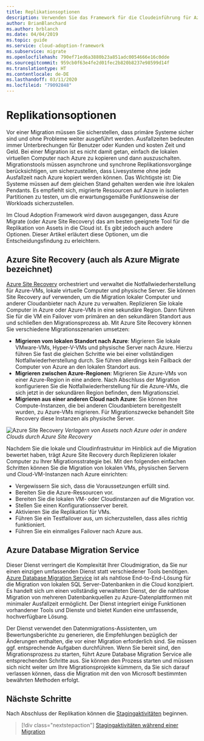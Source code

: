 ```yaml
---
title: Replikationsoptionen
description: Verwenden Sie das Framework für die Cloudeinführung für Azure, um sich mit dem Replikationsprozess vertraut zu machen und zu verstehen, warum die Replikation für die Cloudmigration erforderlich ist.
author: BrianBlanchard
ms.author: brblanch
ms.date: 04/04/2019
ms.topic: guide
ms.service: cloud-adoption-framework
ms.subservice: migrate
ms.openlocfilehash: 790ef71ed6a3880b23a851adc0054666e16c0dde
ms.sourcegitcommit: 959cb0f63e4fe2d01fec2b820b8237e98599d14f
ms.translationtype: HT
ms.contentlocale: de-DE
ms.lasthandoff: 03/11/2020
ms.locfileid: "79092848"
---
```

# <a name="replication-options"></a>Replikationsoptionen

Vor einer Migration müssen Sie sicherstellen, dass primäre Systeme sicher sind und ohne Probleme weiter ausgeführt werden. Ausfallzeiten bedeuten immer Unterbrechungen für Benutzer oder Kunden und kosten Zeit und Geld. Bei einer Migration ist es nicht damit getan, einfach die lokalen virtuellen Computer nach Azure zu kopieren und dann auszuschalten. Migrationstools müssen asynchrone und synchrone Replikationsvorgänge berücksichtigen, um sicherzustellen, dass Livesysteme ohne jede Ausfallzeit nach Azure kopiert werden können. Das Wichtigste ist: Die Systeme müssen auf dem gleichen Stand gehalten werden wie ihre lokalen Pendants. Es empfiehlt sich, migrierte Ressourcen auf Azure in isolierten Partitionen zu testen, um die erwartungsgemäße Funktionsweise der Workloads sicherzustellen.

Im Cloud Adoption Framework wird davon ausgegangen, dass Azure Migrate (oder Azure Site Recovery) das am besten geeignete Tool für die Replikation von Assets in die Cloud ist. Es gibt jedoch auch andere Optionen. Dieser Artikel erläutert diese Optionen, um die Entscheidungsfindung zu erleichtern.

## <a name="azure-site-recovery-also-known-as-azure-migrate"></a>Azure Site Recovery (auch als Azure Migrate bezeichnet)

[Azure Site Recovery](https://docs.microsoft.com/azure/site-recovery/site-recovery-overview) orchestriert und verwaltet die Notfallwiederherstellung für Azure-VMs, lokale virtuelle Computer und physische Server. Sie können Site Recovery auf verwenden, um die Migration lokaler Computer und anderer Cloudanbieter nach Azure zu verwalten. Replizieren Sie lokale Computer in Azure oder Azure-VMs in eine sekundäre Region. Dann führen Sie für die VM ein Failover vom primären an den sekundären Standort aus und schließen den Migrationsprozess ab. Mit Azure Site Recovery können Sie verschiedene Migrationsszenarien umsetzen:

- **Migrieren vom lokalen Standort nach Azure**: Migrieren Sie lokale VMware-VMs, Hyper-V-VMs und physische Server nach Azure. Hierzu führen Sie fast die gleichen Schritte wie bei einer vollständigen Notfallwiederherstellung durch. Sie führen allerdings kein Failback der Computer von Azure an den lokalen Standort aus.
- **Migrieren zwischen Azure-Regionen**: Migrieren Sie Azure-VMs von einer Azure-Region in eine andere. Nach Abschluss der Migration konfigurieren Sie die Notfallwiederherstellung für die Azure-VMs, die sich jetzt in der sekundären Region befinden, dem Migrationsziel.
- **Migrieren aus einer anderen Cloud nach Azure**: Sie können Ihre Compute-Instanzen, die bei anderen Cloudanbietern bereitgestellt wurden, zu Azure-VMs migrieren. Für Migrationszwecke behandelt Site Recovery diese Instanzen als physische Server.

![Azure Site Recovery](../../../_images/migrate/asr-replication-image.png)
*Verlagern von Assets nach Azure oder in andere Clouds durch Azure Site Recovery*

Nachdem Sie die lokale und Cloudinfrastruktur im Hinblick auf die Migration bewertet haben, trägt Azure Site Recovery durch Replizieren lokaler Computer zu Ihrer Migrationsstrategie bei. Mit den folgenden einfachen Schritten können Sie die Migration von lokalen VMs, physischen Servern und Cloud-VM-Instanzen nach Azure einrichten:

- Vergewissern Sie sich, dass die Voraussetzungen erfüllt sind.
- Bereiten Sie die Azure-Ressourcen vor.
- Bereiten Sie die lokalen VM- oder Cloudinstanzen auf die Migration vor.
- Stellen Sie einen Konfigurationsserver bereit.
- Aktivieren Sie die Replikation für VMs.
- Führen Sie ein Testfailover aus, um sicherzustellen, dass alles richtig funktioniert.
- Führen Sie ein einmaliges Failover nach Azure aus.

## <a name="azure-database-migration-service"></a>Azure Database Migration Service

Dieser Dienst verringert die Komplexität Ihrer Cloudmigration, da Sie nur einen einzigen umfassenden Dienst statt verschiedener Tools benötigen. [Azure Database Migration Service](https://docs.microsoft.com/azure/dms/dms-overview) ist als nahtlose End-to-End-Lösung für die Migration von lokalen SQL Server-Datenbanken in die Cloud konzipiert. Es handelt sich um einen vollständig verwalteten Dienst, der die nahtlose Migration von mehreren Datenbankquellen zu Azure-Datenplattformen mit minimaler Ausfallzeit ermöglicht. Der Dienst integriert einige Funktionen vorhandener Tools und Dienste und bietet Kunden eine umfassende, hochverfügbare Lösung.

Der Dienst verwendet den Datenmigrations-Assistenten, um Bewertungsberichte zu generieren, die Empfehlungen bezüglich der Änderungen enthalten, die vor einer Migration erforderlich sind. Sie müssen ggf. entsprechende Aufgaben durchführen. Wenn Sie bereit sind, den Migrationsprozess zu starten, führt Azure Database Migration Service alle entsprechenden Schritte aus. Sie können den Prozess starten und müssen sich nicht weiter um Ihre Migrationsprojekte kümmern, da Sie sich darauf verlassen können, dass die Migration mit den von Microsoft bestimmten bewährten Methoden erfolgt.

## <a name="next-steps"></a>Nächste Schritte

Nach Abschluss der Replikation können die [Stagingaktivitäten](./stage.md) beginnen.

> [!div class="nextstepaction"]
> [Stagingaktivitäten während einer Migration](./stage.md)
